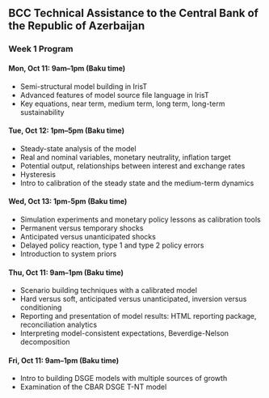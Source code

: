 ## BCC Technical Assistance to the Central Bank of the Republic of Azerbaijan


### Week 1 Program

#### Mon, Oct 11: 9am–1pm (Baku time)

* Semi-structural model building in IrisT
* Advanced features of model source file language in IrisT
* Key equations, near term, medium term, long term, long-term sustainability


#### Tue, Oct 12: 1pm–5pm (Baku time)

* Steady-state analysis of the model
* Real and nominal variables, monetary neutrality, inflation target
* Potential output, relationships between interest and exchange rates
* Hysteresis 
* Intro to calibration of the steady state and the medium-term dynamics


#### Wed, Oct 13: 1pm-5pm (Baku time)

* Simulation experiments and monetary policy lessons as calibration tools
* Permanent versus temporary shocks
* Anticipated versus unanticipated shocks
* Delayed policy reaction, type 1 and type 2 policy errors
* Introduction to system priors


#### Thu, Oct 11: 9am–1pm (Baku time)

* Scenario building techniques with a calibrated model
* Hard versus soft, anticipated versus unanticipated, inversion versus conditioning
* Reporting and presentation of model results: HTML reporting package, reconciliation analytics
* Interpreting model-consistent expectations, Beverdige-Nelson decomposition


#### Fri, Oct 11: 9am–1pm (Baku time)

* Intro to building DSGE models with multiple sources of growth
* Examination of the CBAR DSGE T-NT model



